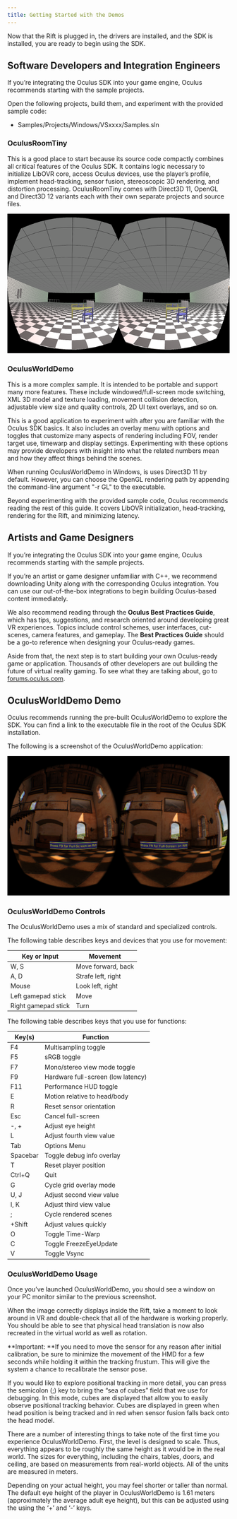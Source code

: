 ```yaml
---
title: Getting Started with the Demos
---
```


Now that the Rift is plugged in, the drivers are installed, and the SDK is installed, you are ready to begin using the SDK. 

## Software Developers and Integration Engineers

If you’re integrating the Oculus SDK into your game engine, Oculus recommends starting with the sample projects.

Open the following projects, build them, and experiment with the provided sample code:

* Samples/Projects/Windows/VSxxxx/Samples.sln


### OculusRoomTiny

This is a good place to start because its source code compactly combines all critical features of the Oculus SDK. It contains logic necessary to initialize LibOVR core, access Oculus devices, use the player’s profile, implement head-tracking, sensor fusion, stereoscopic 3D rendering, and distortion processing. OculusRoomTiny comes with Direct3D 11, OpenGL and Direct3D 12 variants each with their own separate projects and source files.

![](/images/documentationpcsdklatestconceptsgsg-intro-oneworld-0.png)

### OculusWorldDemo

This is a more complex sample. It is intended to be portable and support many more features. These include windowed/full-screen mode switching, XML 3D model and texture loading, movement collision detection, adjustable view size and quality controls, 2D UI text overlays, and so on.

This is a good application to experiment with after you are familiar with the Oculus SDK basics. It also includes an overlay menu with options and toggles that customize many aspects of rendering including FOV, render target use, timewarp and display settings. Experimenting with these options may provide developers with insight into what the related numbers mean and how they affect things behind the scenes. 

When running OculusWorldDemo in Windows, is uses Direct3D 11 by default. However, you can choose the OpenGL rendering path by appending the command-line argument "-r GL" to the executable.

Beyond experimenting with the provided sample code, Oculus recommends reading the rest of this guide. It covers LibOVR initialization, head-tracking, rendering for the Rift, and minimizing latency.

## Artists and Game Designers

If you’re integrating the Oculus SDK into your game engine, Oculus recommends starting with the sample projects.

If you’re an artist or game designer unfamiliar with C++, we recommend downloading Unity along with the corresponding Oculus integration. You can use our out-of-the-box integrations to begin building Oculus-based content immediately. 

We also recommend reading through the **Oculus Best Practices Guide**, which has tips, suggestions, and research oriented around developing great VR experiences. Topics include control schemes, user interfaces, cut-scenes, camera features, and gameplay. The **Best Practices Guide** should be a go-to reference when designing your Oculus-ready games. 

Aside from that, the next step is to start building your own Oculus-ready game or application. Thousands of other developers are out building the future of virtual reality gaming. To see what they are talking about, go to [forums.oculus.com](https://forums.oculus.com/).

## OculusWorldDemo Demo

 Oculus recommends running the pre-built OculusWorldDemo to explore the SDK. You can find a link to the executable file in the root of the Oculus SDK installation. 

The following is a screenshot of the OculusWorldDemo application:

![](/images/documentationpcsdklatestconceptsgsg-intro-oneworld-1.png)

### OculusWorldDemo Controls

The OculusWorldDemo uses a mix of standard and specialized controls.

The following table describes keys and devices that you use for movement:

|    Key or Input    |      Movement      |
|---------------------|--------------------|
|        W, S        | Move forward, back |
|        A, D        | Strafe left, right |
|        Mouse        |  Look left, right  |
| Left gamepad stick |        Move        |
| Right gamepad stick |        Turn        |

The following table describes keys that you use for functions:

|  Key(s)  |              Function              |
|----------|------------------------------------|
|    F4    |        Multisampling toggle        |
|    F5    |            sRGB toggle            |
|    F7    |    Mono/stereo view mode toggle    |
|    F9    | Hardware full-screen (low latency) |
|   F11   |       Performance HUD toggle       |
|    E    |    Motion relative to head/body    |
|    R    |      Reset sensor orientation      |
|   Esc   |         Cancel full-screen         |
|   -, +   |         Adjust eye height         |
|    L    |      Adjust fourth view value      |
|   Tab   |            Options Menu            |
| Spacebar |     Toggle debug info overlay     |
|    T    |       Reset player position       |
|  Ctrl+Q  |                Quit                |
|    G    |      Cycle grid overlay mode      |
|   U, J   |      Adjust second view value      |
|   I, K   |      Adjust third view value      |
|    ;    |       Cycle rendered scenes       |
|  +Shift  |       Adjust values quickly       |
|    O    |          Toggle Time-Warp          |
|    C    |       Toggle FreezeEyeUpdate       |
|    V    |            Toggle Vsync            |

### OculusWorldDemo Usage

Once you’ve launched OculusWorldDemo, you should see a window on your PC monitor similar to the previous screenshot.

When the image correctly displays inside the Rift, take a moment to look around in VR and double-check that all of the hardware is working properly. You should be able to see that physical head translation is now also recreated in the virtual world as well as rotation. 

**Important: **If you need to move the sensor for any reason after initial calibration, be sure to minimize the movement of the HMD for a few seconds while holding it within the tracking frustum. This will give the system a chance to recalibrate the sensor pose. 

If you would like to explore positional tracking in more detail, you can press the semicolon (;) key to bring the “sea of cubes” field that we use for debugging. In this mode, cubes are displayed that allow you to easily observe positional tracking behavior. Cubes are displayed in green when head position is being tracked and in red when sensor fusion falls back onto the head model. 

There are a number of interesting things to take note of the first time you experience OculusWorldDemo. First, the level is designed to scale. Thus, everything appears to be roughly the same height as it would be in the real world. The sizes for everything, including the chairs, tables, doors, and ceiling, are based on measurements from real-world objects. All of the units are measured in meters. 

Depending on your actual height, you may feel shorter or taller than normal. The default eye height of the player in OculusWorldDemo is 1.61 meters (approximately the average adult eye height), but this can be adjusted using the using the ‘+’ and ‘-’ keys. 
